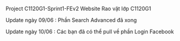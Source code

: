 Project C1120G1-Sprint1-FEv2 Website Rao vặt lớp C1120G1

Update ngày 09/06 : Phần Search Advanced đã xong

Update ngày 10/06 : Các bạn đã có thể pull về phần Login Facebook
